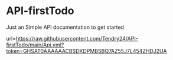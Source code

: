 # API-firstTodo

Just an Simple API documentation to get started

url=https://raw.githubusercontent.com/Tendry24/API-firstTodo/main/Api.yml?token=GHSAT0AAAAAACBSDKDPMBSBQ7AZ55J7L454ZHDJ2UA
